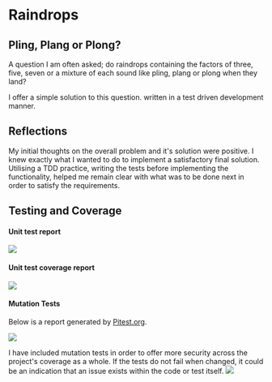 # Raindrops

## Pling, Plang or Plong?

A question I am often asked; do raindrops containing the factors of three, five, seven or a mixture of each sound like pling, plang or plong when they land? 

I offer a simple solution to this question. written in a test driven development manner.

## Reflections
My initial thoughts on the overall problem and it's solution were positive. 
I knew exactly what I wanted to do to implement a satisfactory final solution. 
Utilising a TDD practice, writing the tests 
before implementing the functionality, helped me remain clear 
with what was to be done next in order to satisfy the requirements.

## Testing and Coverage
#### Unit test report

![](https://i.imgur.com/Lxtis3w.png)

#### Unit test coverage report

![](https://i.imgur.com/4XYqT1p.png)

#### Mutation Tests
Below is a report generated by [Pitest.org](https://pitest.org/).

![](https://i.imgur.com/jR7W9e0.png)

I have included mutation tests in order to offer more security across the project's coverage as a whole.
If the tests do not fail when changed, it could be an indication that an issue exists within the code or test itself.
![](https://i.imgur.com/I4ch6ee.png)